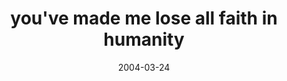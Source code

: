 ---
layout: base.njk
title : 'you&#39;ve made me lose all faith in humanity' 
view_title : 'you&#39;ve made me lose all faith in humanity' 
year : '2004' 
date : '2004-03-24' 
img_file : '/drawing/youvemademelose.png' 
html_file : 'youvemademelose' 
next_html : 'sometimeiamangry.html' 
year_order : '55' 
permalink : "title/{{html_file}}.html"
---